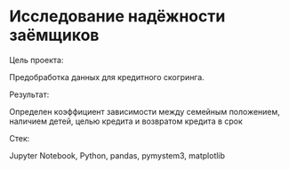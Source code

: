 # Исследование надёжности заёмщиков


Цель проекта: 

Предобработка данных для кредитного скогринга.


Результат: 

Определен коэффициент зависимости между семейным положением, наличием детей, целью кредита и возвратом кредита в срок



Стек: 

Jupyter Notebook, Python, pandas, pymystem3, matplotlib
